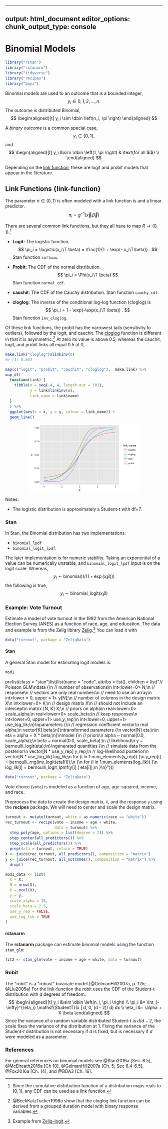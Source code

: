 
---
output: html_document
editor_options: 
  chunk_output_type: console
---
# Binomial Models


```r
library("rstan")
library("rstanarm")
library("tidyverse")
library("recipes")
library("bayz")
```

Binomial models are used to an outcome that is a bounded integer,
$$
y_i \in 0, 1, 2, \dots, n .
$$
The outcome is distributed Binomial,
$$
\begin{aligned}[t]
y_i \sim \dbin \left(n_i, \pi \right)
\end{aligned}
$$

A *binary outcome* is a common special case,
$$
y_i \in \{0, 1\},
$$
and
$$
\begin{aligned}[t]
y_i &\sim \dbin \left(1, \pi \right) & \text{for all $i$} \\
\end{aligned}
$$

Depending on the [link function](#link-functions), these are  logit and probit models that appear in the literature.

## Link Functions {link-function}

The parameter $\pi \in (0, 1)$ is often modeled with a link function is and a linear predictor.
$$
\pi_i = g^{-1}(\vec{x}_i \vec{\beta})
$$

There are several common link functions, but they all have to map $R \to (0, 1)$.[^binomialcdf]

-   **Logit:** The logistic function,
    $$
    \pi_i = \logistic(x_i\T \beta) = \frac{1}{1 + \exp(- x_i\T\beta)} .
    $$
    Stan function `softmax`.

-   **Probit:** The CDF of the normal distribution.
    $$
    \pi_i = \Phi(x_i\T \beta)
    $$
    Stan function `normal_cdf`.

-   **cauchit**: The CDF of the Cauchy distribution. Stan function `cauchy_cdf`.

-   **cloglog**: The inverse of the conditional log-log function (cloglog) is
    $$
    \pi_i = 1 - \exp(-\exp(x_i\T \beta)) .
    $$
    Stan function `inv_cloglog`.

[^binomialcdf]: Since the cumulative distribution function of a distribution maps reals to $(0, 1)$, any CDF can be used as a link function.

Of these link functions, the probit has the narrowest tails (sensitivity to outliers), followed by the logit, and cauchit.
The [cloglog](https://en.wikipedia.org/wiki/Generalized_linear_model) function is different in that it is asymmetric.[^cloglog]
At zero its value is above 0.5, whereas the cauchit, logit, and probit links all equal 0.5 at 0,

```r
make.link("cloglog")$linkinv(0)
#> [1] 0.632
```

[^cloglog]: @BeckKatzTucker1998a show that the cloglog link function can be derived from a grouped duration model with binary response variables.


```r
map(c("logit", "probit", "cauchit", "cloglog"),  make.link) %>%
map_df(
  function(link) {
    tibble(x = seq(-4, 4, length.out = 101),
           y = link$linkinv(x),
           link_name = link$name)
  }
  ) %>%
  ggplot(aes(x = x, y = y, colour = link_name)) +
  geom_line()
```

<img src="binomial_files/figure-html/unnamed-chunk-3-1.png" width="70%" style="display: block; margin: auto;" />

Notes:

-   The logistic distribution is approximately a Student-t with df=7.

### Stan

In Stan, the Binomial distribution has two implementations:

-   `binomial_lpdf`
-   `binomial_logit_lpdf`.

The later implementation is for numeric stability.
Taking an exponential of a value can be numerically unstable, and `binomial_logit_lpdf` input is on the logit scale:
Whereas,
$$
y_i \sim \mathsf{binomial}(1 / (1 + \exp(x_i \beta)))
$$
the following is true,
$$
y_i \sim \mathsf{binomial\_logit}(x_i \beta)
$$

### Example: Vote Turnout

Estimate a model of vote turnout in the 1992 from the American National Election Survey (ANES) as a function of race, age, and education.
The data and example is from the Zelig library [Zelig](https://www.rdocumentation.org/packages/Zelig/topics/turnout).[^ex-logit]
You can load it with

```r
data("turnout", package = "ZeligData")
```

#### Stan

A general Stan model for estimating logit models is:


```r
mod1
```

prelist(class = "stan")list(list(name = "code", attribs = list(), children = list("// Poisson GLM\ndata {\n  // number of observations\n  int<lower=0> N;\n  // response\n  // vectors are only real numbers\n  // need to use an array\n  int<lower = 0, upper = 1> y[N];\n  // number of columns in the design matrix X\n  int<lower=0> K;\n  // design matrix X\n  // should not include an intercept\n  matrix [N, K] X;\n  // priors on alpha\n  real<lower=0> scale_alpha;\n  real<lower=0> scale_beta;\n  // keep responses\n  int<lower=0, upper=1> use_y_rep;\n  int<lower=0, upper=1> use_log_lik;\n}\nparameters {\n  // regression coefficient vector\n  real alpha;\n  vector[K] beta;\n}\ntransformed parameters {\n  vector[N] eta;\n\n  eta = alpha + X * beta;\n}\nmodel {\n  // priors\n  alpha ~ normal(0.0, scale_alpha);\n  beta ~ normal(0.0, scale_beta);\n  // likelihood\n  y ~ bernoulli_logit(eta);\n}\ngenerated quantities {\n  // simulate data from the posterior\n  vector[N * use_y_rep] y_rep;\n  // log-likelihood posterior\n  vector[N * use_log_lik] log_lik;\n  for (i in 1:num_elements(y_rep)) {\n    y_rep[i] = bernoulli_rng(inv_logit(eta[i]));\n  }\n  for (i in 1:num_elements(log_lik)) {\n    log_lik[i] = bernoulli_logit_lpmf(y[i] | eta[i]);\n  }\n}")))


```r
data("turnout", package = "ZeligData")
```

Vote choice (`vote`) is modeled as a function of age, age-squared, income, and race.

Preprocess the data to create the design matrix, `X`, and the response `y` using the **recipes** package.
We will need to center and scale the design matrix.

```r
turnout <- mutate(turnout, white = as.numeric(race == "white"))
rec_turnout <- recipe(vote ~ income + age + white,
                      data = turnout) %>%
  step_poly(age, options = list(degree = 2)) %>%
  step_center(all_predictors()) %>%
  step_scale(all_predictors()) %>%
  prep(data = turnout, retain = TRUE)
X <- juice(rec_turnout, all_predictors(), composition = "matrix")
y <- juice(rec_turnout, all_outcomes(), composition = "matrix") %>%
  drop()
```


```r
mod1_data <- list(
  X = X,
  N = nrow(X),
  K = ncol(X),
  y = y,
  scale_alpha = 10,
  scale_beta = 2.5,
  use_y_rep = FALSE,
  use_log_lik = TRUE
)
```



#### rstanarm

The **rstanarm** package can estimate binomial models using the function `stan_glm`:


```r
fit2 <- stan_glm(vote ~ income + age + white, data = turnout)
```

### Robit

The "robit" is a "robust" bivariate model.[@GelmanHill2007a, p. 125; @Liu2005a]
For the link-function the robit uses the CDF of the Student-t distribution with $d$ degrees of freedom.
$$
\begin{aligned}[t]
y_i &\sim \dbin \left(n_i, \pi_i \right) \\
\pi_i &= \int_{-\infty}^{\eta_i} \mathsf{StudentT}(x | d, 0, (d - 2)/ d) dx \\
\eta_i &= \alpha + X \beta
\end{aligned}
$$
Since the variance of a random variable distributed Student-$t$ is $d / d - 2$, the scale fixes the variance of the distribution at 1.
Fixing the variance of the Student-$t$ distribution is not necessary if $d$ is fixed, but is necessary if $d$ were modeled as a parameter.

### References

For general references on binomial models see @Stan2016a [Sec. 8.5], @McElreath2016a [Ch 10], @GelmanHill2007a [Ch. 5; Sec 6.4-6.5], @Fox2016a [Ch. 14], and @BDA3 [Ch. 16].

[^ex-logit]: Example from [Zelig-logit](http://docs.zeligproject.org/en/latest/zelig-logit.html).
